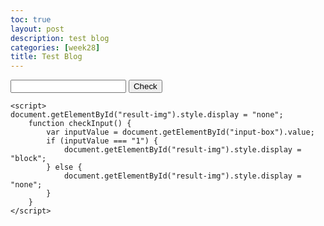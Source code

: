 ```yaml
---
toc: true
layout: post
description: test blog
categories: [week28]
title: Test Blog
---
```


<html>
<head>
	<style>
		img {
			display: none;
            max-width: 5%;
		}
	</style>
</head>
<body>
	<input type="text" id="input-box" name="input-box">
	<button onclick="checkInput()">Check</button>
	<img id="result-img" src="https://static.vecteezy.com/system/resources/previews/017/177/933/original/round-check-mark-symbol-with-transparent-background-free-png.png">

	<script>
    document.getElementById("result-img").style.display = "none";
		function checkInput() {
			var inputValue = document.getElementById("input-box").value;
			if (inputValue === "1") {
				document.getElementById("result-img").style.display = "block";
			} else {
				document.getElementById("result-img").style.display = "none";
			}
		}
	</script>
</body>
</html>

<!--
<table>
  <tr>
    <th>A</th>
    <th>B</th>
    <th>Sum</th>
    <th>Carry</th>
  </tr>
  <tr>
    <td>0</td>
    <td>0</td>
    <td>0</td>
    <td>0</td>
  </tr>
  <tr>
    <td>1</td>
    <td>0</td>
    <td>1</td>
    <td>0</td>
  </tr>
  <tr>
    <td>0</td>
    <td>1</td>
    <td>1</td>
    <td>0</td>
  </tr>
  <tr>
    <td>1</td>
    <td>1</td>
    <td>0</td>
    <td><html>
<head>
	<style>
		img {
			display: none;
            max-width: 5%;
		}
	</style>
</head>
<body>
	<input type="text" id="input-box" name="input-box">
	<button onclick="checkInput()">Check</button>
	<img id="result-img" src="https://static.vecteezy.com/system/resources/previews/017/177/933/original/round-check-mark-symbol-with-transparent-background-free-png.png">

	<script>
    document.getElementById("result-img").style.display = "none";
		function checkInput() {
			var inputValue = document.getElementById("input-box").value;
			if (inputValue === "1") {
				document.getElementById("result-img").style.display = "block";
			} else {
				document.getElementById("result-img").style.display = "none";
			}
		}
	</script>
</body>
</html></td>
  </tr>
</table>
-->